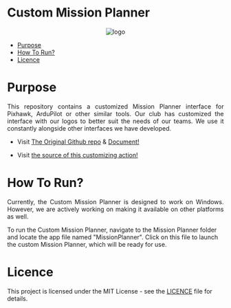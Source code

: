 <h1 align="">Custom Mission Planner</h1>

<div align="center">
<img src="./assets/mpdesktop.ico" alt="logo">
</div>

*  [Purpose](#hash-purpose)
*  [How To Run?](#hash-how-to-run)
*  [Licence](#hash-licence)

# Purpose

<p align="justify">
This repository contains a customized Mission Planner interface for Pixhawk, ArduPilot or other similar tools. Our club has customized the interface with our logos to better suit the needs of our teams. We use it constantly alongside other interfaces we have developed.

<br>

- Visit [The Original Github repo](https://github.com/ArduPilot/MissionPlanner) & [Document!](https://ardupilot.org/planner/)

- Visit [the source of this customizing action!](https://www.youtube.com/watch?v=UEVgGTPAhws&t=992s)
</p>


# How To Run?

<p align="justify">
Currently, the Custom Mission Planner is designed to work on Windows. However, we are actively working on making it available on other platforms as well.

<br>

To run the Custom Mission Planner, navigate to the Mission Planner folder and locate the app file named "MissionPlanner". Click on this file to launch the custom Mission Planner, which will be ready for use.
</p>


# Licence

This project is licensed under the MIT License - see the [LICENCE](https://github.com/PRU-Robotic/MissionPlanner-custom?tab=MIT-1-ov-file#readme) file for details.